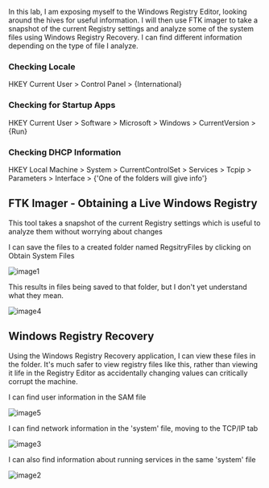 In this lab, I am exposing myself to the Windows Registry Editor,
looking around the hives for useful information. I will then use FTK
imager to take a snapshot of the current Registry settings and analyze
some of the system files using Windows Registry Recovery. I can find
different information depending on the type of file I analyze.

### **Checking Locale**

HKEY Current User \> Control Panel \> {International}

### **Checking for Startup Apps**

HKEY Current User \> Software \> Microsoft \> Windows \> CurrentVersion
\> {Run}

### **Checking DHCP Information**

HKEY Local Machine \> System \> CurrentControlSet \> Services \> Tcpip
\> Parameters \> Interface \> {'One of the folders will give info'}

## FTK Imager - Obtaining a Live Windows Registry

This tool takes a snapshot of the current Registry settings which is
useful to analyze them without worrying about changes

I can save the files to a created folder named RegsitryFiles by clicking
on Obtain System Files

![image1](https://github.com/user-attachments/assets/7beba5fd-3978-46b1-b55a-2167101548ba)


This results in files being saved to that folder, but I don't yet
understand what they mean.

![image4](https://github.com/user-attachments/assets/5beac684-1475-4304-a9a8-4c335014830b)


## **Windows Registry Recovery**

Using the Windows Registry Recovery application, I can view these files
in the folder. It's much safer to view registry files like this, rather
than viewing it life in the Registry Editor as accidentally changing
values can critically corrupt the machine.

I can find user information in the SAM file

![image5](https://github.com/user-attachments/assets/9d3d6563-61b3-4c9e-b1c3-0718c1e99c31)


I can find network information in the 'system' file, moving to the
TCP/IP tab

![image3](https://github.com/user-attachments/assets/998f7839-c3e4-45c1-b49b-c789f30ec2a1)


I can also find information about running services in the same 'system'
file

![image2](https://github.com/user-attachments/assets/18759477-34aa-4b68-bc58-1195cfb4eb25)

